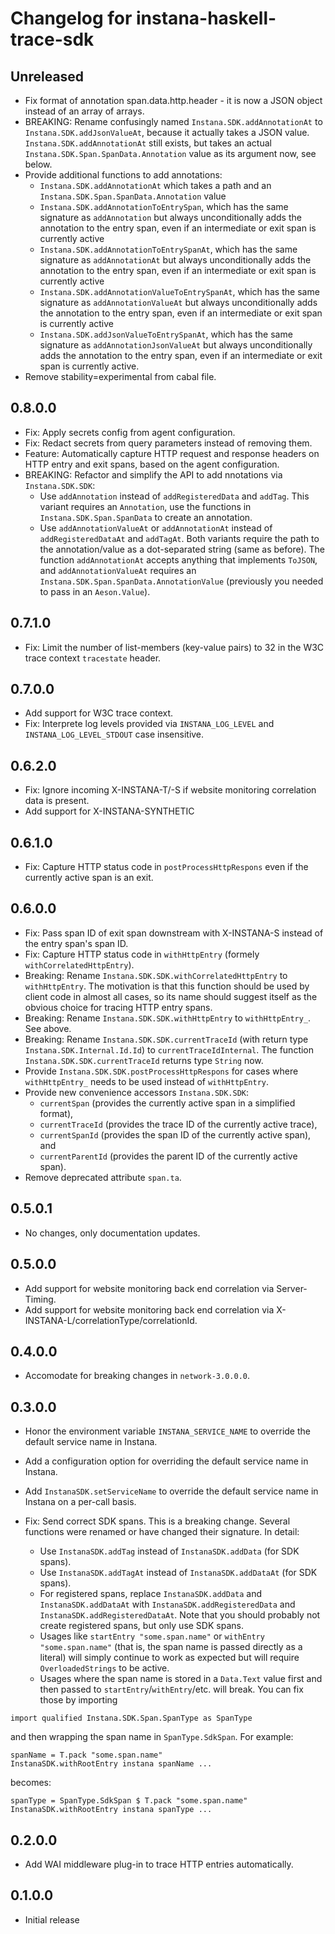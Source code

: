 # Changelog for instana-haskell-trace-sdk

## Unreleased
- Fix format of annotation span.data.http.header - it is now a JSON object instead of an array of arrays.
- BREAKING: Rename confusingly named `Instana.SDK.addAnnotationAt` to `Instana.SDK.addJsonValueAt`, because it actually takes a JSON value. `Instana.SDK.addAnnotationAt` still exists, but takes an actual `Instana.SDK.Span.SpanData.Annotation` value as its argument now, see below.
- Provide additional functions to add annotations:
  - `Instana.SDK.addAnnotationAt` which takes a path and an `Instana.SDK.Span.SpanData.Annotation` value
  - `Instana.SDK.addAnnotationToEntrySpan`, which has the same signature as `addAnnotation` but always unconditionally adds the annotation to the entry span, even if an intermediate or exit span is currently active
  - `Instana.SDK.addAnnotationToEntrySpanAt`, which has the same signature as `addAnnotationAt` but always unconditionally adds the annotation to the entry span, even if an intermediate or exit span is currently active
  - `Instana.SDK.addAnnotationValueToEntrySpanAt`, which has the same signature as `addAnnotationValueAt` but always unconditionally adds the annotation to the entry span, even if an intermediate or exit span is currently active
  - `Instana.SDK.addJsonValueToEntrySpanAt`, which has the same signature as `addAnnotationJsonValueAt` but always unconditionally adds the annotation to the entry span, even if an intermediate or exit span is currently active.
- Remove stability=experimental from cabal file.

## 0.8.0.0
- Fix: Apply secrets config from agent configuration.
- Fix: Redact secrets from query parameters instead of removing them.
- Feature: Automatically capture HTTP request and response headers on HTTP entry and exit spans, based on the agent configuration.
- BREAKING: Refactor and simplify the API to add nnotations via `Instana.SDK.SDK`:
    - Use `addAnnotation` instead of `addRegisteredData` and `addTag`. This variant requires an `Annotation`, use the functions in `Instana.SDK.Span.SpanData` to create an annotation.
    - Use `addAnnotationValueAt` or `addAnnotationAt` instead of `addRegisteredDataAt` and `addTagAt`. Both variants require the path to the annotation/value as a dot-separated string (same as before). The function `addAnnotationAt` accepts anything that implements `ToJSON`, and `addAnnotationValueAt` requires an `Instana.SDK.Span.SpanData.AnnotationValue` (previously you needed to pass in an `Aeson.Value`).

## 0.7.1.0
- Fix: Limit the number of list-members (key-value pairs) to 32 in the W3C trace context `tracestate` header.

## 0.7.0.0
- Add support for W3C trace context.
- Fix: Interprete log levels provided via `INSTANA_LOG_LEVEL` and `INSTANA_LOG_LEVEL_STDOUT` case insensitive.

## 0.6.2.0
- Fix: Ignore incoming X-INSTANA-T/-S if website monitoring correlation data is present.
- Add support for X-INSTANA-SYNTHETIC

## 0.6.1.0
- Fix: Capture HTTP status code in `postProcessHttpRespons` even if the currently active span is an exit.

## 0.6.0.0
- Fix: Pass span ID of exit span downstream with X-INSTANA-S instead of the entry span's span ID.
- Fix: Capture HTTP status code in `withHttpEntry` (formely `withCorrelatedHttpEntry`).
- Breaking: Rename `Instana.SDK.SDK.withCorrelatedHttpEntry` to `withHttpEntry`. The motivation is that this function should be used by client code in almost all cases, so its name should suggest itself as the obvious choice for tracing HTTP entry spans.
- Breaking: Rename `Instana.SDK.SDK.withHttpEntry` to `withHttpEntry_`. See above.
- Breaking: Rename `Instana.SDK.SDK.currentTraceId` (with return type `Instana.SDK.Internal.Id.Id`) to `currentTraceIdInternal`. The function `Instana.SDK.SDK.currentTraceId` returns type `String` now.
- Provide `Instana.SDK.SDK.postProcessHttpRespons` for cases where `withHttpEntry_` needs to be used instead of `withHttpEntry`.
- Provide new convenience accessors `Instana.SDK.SDK`:
    - `currentSpan` (provides the currently active span in a simplified format),
    - `currentTraceId` (provides the trace ID of the currently active trace),
    - `currentSpanId` (provides the span ID of the currently active span), and
    - `currentParentId` (provides the parent ID of the currently active span).
- Remove deprecated attribute `span.ta`.

## 0.5.0.1
- No changes, only documentation updates.

## 0.5.0.0
- Add support for website monitoring back end correlation via Server-Timing.
- Add support for website monitoring back end correlation via X-INSTANA-L/correlationType/correlationId.

## 0.4.0.0
- Accomodate for breaking changes in `network-3.0.0.0`.

## 0.3.0.0
- Honor the environment variable `INSTANA_SERVICE_NAME` to override the default service name in Instana.
- Add a configuration option for overriding the default service name in Instana.
- Add `InstanaSDK.setServiceName` to override the default service name in Instana on a per-call basis.
- Fix: Send correct SDK spans. This is a breaking change. Several functions were renamed or have changed their signature.
In detail:

    - Use `InstanaSDK.addTag` instead of `InstanaSDK.addData` (for SDK
      spans).
    - Use `InstanaSDK.addTagAt` instead of `InstanaSDK.addDataAt` (for SDK spans).
    - For registered spans, replace `InstanaSDK.addData` and `InstanaSDK.addDataAt` with `InstanaSDK.addRegisteredData` and `InstanaSDK.addRegisteredDataAt`. Note that you should probably not create registered spans, but only use SDK spans.
    - Usages like `startEntry "some.span.name"` or `withEntry "some.span.name"` (that is, the span name is passed directly as a literal) will simply continue to work as expected but will require `OverloadedStrings` to be active.
    - Usages where the span name is stored in a `Data.Text` value first and then passed to `startEntry`/`withEntry`/etc. will break. You can fix those by importing
```
import qualified Instana.SDK.Span.SpanType as SpanType
```
and then wrapping the span name in `SpanType.SdkSpan`. For example:
```
spanName = T.pack "some.span.name"
InstanaSDK.withRootEntry instana spanName ...
```
becomes:
```
spanType = SpanType.SdkSpan $ T.pack "some.span.name"
InstanaSDK.withRootEntry instana spanType ...
```

## 0.2.0.0
- Add WAI middleware plug-in to trace HTTP entries automatically.

## 0.1.0.0
- Initial release

